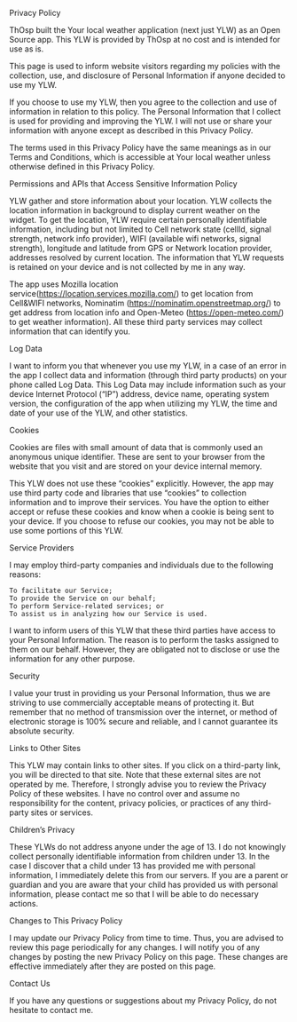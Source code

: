 Privacy Policy

ThOsp built the Your local weather application (next just YLW) as an Open Source app. This YLW is provided by ThOsp at no cost and is intended for use as is.

This page is used to inform website visitors regarding my policies with the collection, use, and disclosure of Personal Information if anyone decided to use my YLW.

If you choose to use my YLW, then you agree to the collection and use of information in relation to this policy. The Personal Information that I collect is used for providing and improving the YLW. I will not use or share your information with anyone except as described in this Privacy Policy.

The terms used in this Privacy Policy have the same meanings as in our Terms and Conditions, which is accessible at Your local weather unless otherwise defined in this Privacy Policy.

Permissions and APIs that Access Sensitive Information Policy

YLW gather and store information about your location. YLW collects the location information in background to display current weather on the widget. To get the location, YLW require certain personally identifiable information, including but not limited to Cell network state (cellId, signal strength, network info provider), WIFI (available wifi networks, signal strength), longitude and latitude from GPS or Network location provider, addresses resolved by current location. The information that YLW requests is retained on your device and is not collected by me in any way.

The app uses Mozilla location service(https://location.services.mozilla.com/) to get location from Cell&WIFI networks, Nominatim (https://nominatim.openstreetmap.org/) to get address from location info and Open-Meteo (https://open-meteo.com/) to get weather information). All these third party services may collect information that can identify you.

Log Data

I want to inform you that whenever you use my YLW, in a case of an error in the app I collect data and information (through third party products) on your phone called Log Data. This Log Data may include information such as your device Internet Protocol (“IP”) address, device name, operating system version, the configuration of the app when utilizing my YLW, the time and date of your use of the YLW, and other statistics.

Cookies

Cookies are files with small amount of data that is commonly used an anonymous unique identifier. These are sent to your browser from the website that you visit and are stored on your device internal memory.

This YLW does not use these “cookies” explicitly. However, the app may use third party code and libraries that use “cookies” to collection information and to improve their services. You have the option to either accept or refuse these cookies and know when a cookie is being sent to your device. If you choose to refuse our cookies, you may not be able to use some portions of this YLW.

Service Providers

I may employ third-party companies and individuals due to the following reasons:

    To facilitate our Service;
    To provide the Service on our behalf;
    To perform Service-related services; or
    To assist us in analyzing how our Service is used.

I want to inform users of this YLW that these third parties have access to your Personal Information. The reason is to perform the tasks assigned to them on our behalf. However, they are obligated not to disclose or use the information for any other purpose.

Security

I value your trust in providing us your Personal Information, thus we are striving to use commercially acceptable means of protecting it. But remember that no method of transmission over the internet, or method of electronic storage is 100% secure and reliable, and I cannot guarantee its absolute security.

Links to Other Sites

This YLW may contain links to other sites. If you click on a third-party link, you will be directed to that site. Note that these external sites are not operated by me. Therefore, I strongly advise you to review the Privacy Policy of these websites. I have no control over and assume no responsibility for the content, privacy policies, or practices of any third-party sites or services.

Children’s Privacy

These YLWs do not address anyone under the age of 13. I do not knowingly collect personally identifiable information from children under 13. In the case I discover that a child under 13 has provided me with personal information, I immediately delete this from our servers. If you are a parent or guardian and you are aware that your child has provided us with personal information, please contact me so that I will be able to do necessary actions.

Changes to This Privacy Policy

I may update our Privacy Policy from time to time. Thus, you are advised to review this page periodically for any changes. I will notify you of any changes by posting the new Privacy Policy on this page. These changes are effective immediately after they are posted on this page.

Contact Us

If you have any questions or suggestions about my Privacy Policy, do not hesitate to contact me.
